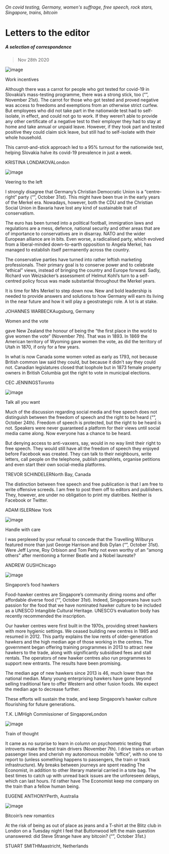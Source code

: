 ###### On covid testing, Germany, women's suffrage, free speech, rock stars, Singapore, trains, bitcoin
# Letters to the editor 
##### A selection of correspondence 
> Nov 28th 2020 

![image](images/20201121_BRP001.jpg) 

Work incentives
Although there was a carrot for people who got tested for covid-19 in Slovakia’s mass-testing programme, there was a strong stick, too (“”, November 21st). The carrot for those who got tested and proved negative was access to freedoms and exemptions from an otherwise strict curfew. But employees who did not take part in the nationwide test had to self-isolate, in effect, and could not go to work. If they weren’t able to provide any other certificate of a negative test to their employer they had to stay at home and take annual or unpaid leave. However, if they took part and tested positive they could claim sick leave, but still had to self-isolate with their whole household.

This carrot-and-stick approach led to a 95% turnout for the nationwide test, helping Slovakia halve its covid-19 prevalence in just a week.
KRISTINA LONDAKOVALondon
![image](images/20201031_LDP001.jpg) 

Veering to the left
I strongly disagree that Germany’s Christian Democratic Union is a “centre-right” party (“”, October 31st). This might have been true in the early years of the Merkel era. Nowadays, however, both the CDU and the Christian Social Union in Bavaria have lost any kind of sustainable trait of conservatism.
The euro has been turned into a political football, immigration laws and regulations are a mess, defence, national security and other areas that are of importance to conservatives are in disarray. NATO and the wider European alliance are in bits. Even worse, a radicalised party, which evolved from a liberal-minded down-to-earth opposition to Angela Merkel, has managed to establish itself permanently across the country.
The conservative parties have turned into rather leftish marketing professionals. Their primary goal is to conserve power and to celebrate “ethical” views, instead of bringing the country and Europe forward. Sadly, Richard von Weizsäcker’s assessment of Helmut Kohl’s turn to a self-centred policy focus was made substantial throughout the Merkel years.
It is time for Mrs Merkel to step down now. New and bold leadership is needed to provide answers and solutions to how Germany will earn its living in the near future and how it will play a geostrategic role. A lot is at stake.
JOHANNES WARBECKAugsburg, Germany
Women and the vote
gave New Zealand the honour of being the “the first place in the world to give women the vote” (November 7th). That was in 1893. In 1869 the American territory of Wyoming gave women the vote, as did the territory of Utah in 1870, if only for a few years.
In what is now Canada some women voted as early as 1793, not because British common law said they could, but because it didn’t say they could not. Canadian legislatures closed that loophole but in 1873 female property owners in British Columbia got the right to vote in municipal elections.
CEC JENNINGSToronto
![image](images/20201024_FBD001.jpg) 

Talk all you want
Much of the discussion regarding social media and free speech does not distinguish between the freedom of speech and the right to be heard (“”, October 24th). Freedom of speech is protected, but the right to be heard is not. Speakers were never guaranteed a platform for their views until social media came along. Now everyone has a chance to be heard.
But denying access to anti-vaxxers, say, would in no way limit their right to free speech. They would still have all the freedom of speech they enjoyed before Facebook was created. They can talk to their neighbours, write letters, call people on the telephone, publish pamphlets, organise petitions and even start their own social-media platforms.
TREVOR SCHINDELERNorth Bay, Canada
The distinction between free speech and free publication is that I am free to write offensive screeds. I am free to post them off to editors and publishers. They, however, are under no obligation to print my diatribes. Neither is Facebook or Twitter.
ADAM ISLERNew York
![image](images/20201031_WBD002.jpg) 

Handle with care
I was perplexed by your refusal to concede that the Travelling Wilburys featured more than just George Harrison and Bob Dylan (“”, October 31st). Were Jeff Lynne, Roy Orbison and Tom Petty not even worthy of an “among others” after mentioning a former Beatle and a Nobel laureate?
ANDREW GUSHChicago
![image](images/20201031_ASP003.jpg) 

Singapore’s food hawkers
Food-hawker centres are Singapore’s community dining rooms and offer affordable diverse food (“”, October 31st). Indeed, Singaporeans have such passion for the food that we have nominated hawker culture to be included as a UNESCO Intangible Cultural Heritage. UNESCO’s evaluation body has recently recommended the inscription.
Our hawker centres were first built in the 1970s, providing street hawkers with more hygienic settings. We ceased building new centres in 1985 and resumed in 2012. This partly explains the low rents of older-generation hawkers and the high median age of those working in the centres. The government began offering training programmes in 2013 to attract new hawkers to the trade, along with significantly subsidised fees and stall rentals. The operators of new hawker centres also run programmes to support new entrants. The results have been promising.
The median age of new hawkers since 2013 is 46, much lower than the national median. Many young enterprising hawkers have gone beyond selling traditional fare to offer Western and other fusion foods. We expect the median age to decrease further.
These efforts will sustain the trade, and keep Singapore’s hawker culture flourishing for future generations.
T.K. LIMHigh Commissioner of SingaporeLondon
![image](images/20201107_WBD001.jpg) 

Train of thought
It came as no surprise to learn in column on psychometric testing that introverts make the best train drivers (November 7th). I drive trains on urban passenger lines and cherish my autonomous mobile “office”, with no one to report to (unless something happens to passengers, the train or track infrastructure). My breaks between journeys are spent reading The Economist, in addition to other literary material carried in a tote bag. The best times to catch up with unread back issues are the unforeseen delays, which can last hours. I’d rather have The Economist keep me company on the train than a fellow human being.
EUGENE ANTHONYPerth, Australia
![image](images/20201031_FND002.jpg) 

Bitcoin’s new romantics
At the risk of being as out of place as jeans and a T-shirt at the Blitz club in London on a Tuesday night I feel that Buttonwood left the main question unanswered: did Steve Strange have any bitcoin? (“”, October 31st.)
STUART SMITHMaastricht, Netherlands
